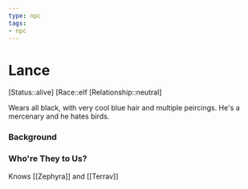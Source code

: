 ```yaml
---
type: npc
tags: 
- npc
---
```


# Lance
[Status::alive]
[Race::elf
[Relationship::neutral]

Wears all black, with very cool blue hair and multiple peircings. He's a mercenary and he hates birds.

### Background


### Who're They to Us?
Knows [[Zephyra]] and [[Terrav]]
